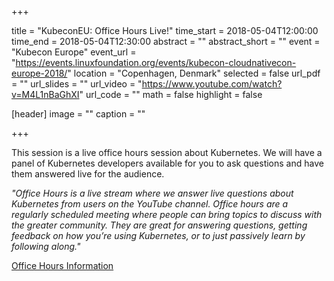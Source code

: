 +++

title = "KubeconEU: Office Hours Live!"
time_start = 2018-05-04T12:00:00
time_end = 2018-05-04T12:30:00
abstract = ""
abstract_short = ""
event = "Kubecon Europe"
event_url = "https://events.linuxfoundation.org/events/kubecon-cloudnativecon-europe-2018/"
location = "Copenhagen, Denmark"
selected = false
url_pdf = ""
url_slides = ""
url_video = "https://www.youtube.com/watch?v=M4L1nBaGhXI"
url_code = ""
math = false
highlight = false

[header]
image = ""
caption = ""

+++

This session is a live office hours session about Kubernetes. We will have a panel of Kubernetes developers available
for you to ask questions and have them answered live for the audience.

_"Office Hours is a live stream where we answer live questions about Kubernetes from users on the YouTube channel. 
Office hours are a regularly scheduled meeting where people can bring topics to discuss with the greater community.
They are great for answering questions, getting feedback on how you’re using Kubernetes, or to just passively learn by
following along."_

[Office Hours Information](https://github.com/kubernetes/community/blob/master/events/office-hours.md)

